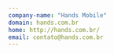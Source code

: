 ```yaml
---
company-name: "Hands Mobile"
domain: hands.com.br
home: http://hands.com.br/
email: contato@hands.com.br
---
```




